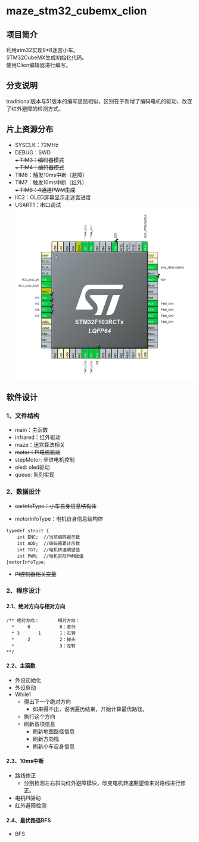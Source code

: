 # maze_stm32_cubemx_clion
## 项目简介
利用stm32实现8*8迷宫小车。  
STM32CubeMX生成初始化代码。  
使用Clion编辑器进行编写。  
## 分支说明
traditional版本与51版本的编写思路相似，区别在于新增了编码电机的驱动、改变了红外避障的检测方式。  
## 片上资源分布  
+ SYSCLK：72MHz  
+ DEBUG：SWD  
~~+ TIM3：编码器模式~~  
~~+ TIM4：编码器模式~~  
+ TIM6：触发10ms中断（避障）  
+ TIM7：触发10ms中断（红外）  
~~+ TIM8：4通道PWM生成~~  
+ IIC2：OLED屏幕显示走迷宫进度  
+ USART1：串口调试  
![avatar](PIC/1.png)  
## 软件设计
### 1、文件结构
+ main：主函数
+ infrared：红外驱动
+ maze：迷宫算法相关  
+ ~~motor：PI电机驱动~~
+ stepMotor: 步进电机控制
+ oled: oled驱动
+ queue: 队列实现
### 2、数据设计
+ ~~carInfoType：小车自身信息结构体~~ 

+ motorInfoType：电机自身信息结构体
````
typedef struct {
    int ENC;  //当前编码器示数
    int ADD;  //编码器累计示数
    int TGT;  //电机转速期望值
    int PWM;  //电机实际PWM赋值
}motorInfoType;
````
+ ~~PI控制器相关变量~~
### 2、程序设计
#### 2.1、绝对方向与相对方向
````
/** 绝对方向：       相对方向：
  *     0           0：直行
  * 3       1       1：右转
  *     2           2：掉头
  *                 3：左转
**/
````
#### 2.2、主函数
+ 外设初始化
+ 外设启动
+ While1
    + 得出下一个绝对方向
        + 如果得不出，说明遍历结束，开始计算最优路径。
    + 执行这个方向
    + 刷新各项信息
        + 刷新地图路径信息
        + 刷新方向栈
        + 刷新小车自身信息
#### 2.3、10ms中断
+ 路线修正
    + 分别检测左右斜向红外避障模块，改变电机转速期望值来对路线进行修正。
+ ~~电机PI驱动~~  
+ 红外避障检测
#### 2.4、最优路径BFS
+ BFS

  